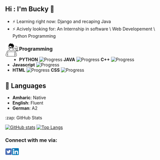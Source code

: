 ## Hi : I'm Bucky 👋

- ⚡ Learning right now: Django and recaping Java
- ⚡ Acively looking for: An Internship in software \ Web Developement \ Python Programming


<p> <img align="left" alt="Twitter" width="45px" src="programmer.jpg" /><h3>Programming</h3></p>


- **PYTHON** ![Progress](https://progress-bar.dev/85/) **JAVA** ![Progress](https://progress-bar.dev/80/) **C++** ![Progress](https://progress-bar.dev/60/) <br>
- **Javascript** ![Progress](https://progress-bar.dev/65/)
- **HTML** ![Progress](https://progress-bar.dev/95/)  **CSS**  ![Progress](https://progress-bar.dev/90/)

## 💬 Languages

- **Amharic**: Native<br>
- **English**: Fluent<br>
- **German**: A2

<summary>:zap: GitHub Stats</summary>

<span>[![GitHub stats](https://github-readme-stats.vercel.app/api?username=BeTKH)](https://github.com/anuraghazra/github-readme-stats)</span>
<span>[![Top Langs](https://github-readme-stats.vercel.app/api/top-langs/?username=BeTKH&layout=compact)](https://github.com/anuraghazra/github-readme-stats)</span>

### Connect with me via:

[<img align="left" alt="Twitter" width="22px" src="twitter.jpg" />][twitter]
[<img align="left" alt="LinkedIn" width="22px" src="linked.png" />][linkedin]



[twitter]: https://twitter.com/beck_tkh
[linkedin]: https://www.linkedin.com/in/bekalu-tadesse-1902b3122/
